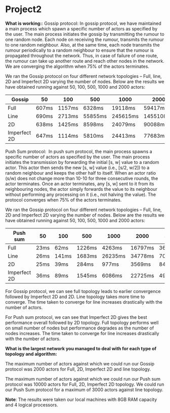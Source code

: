 # Project2

**What is working:**: Gossip protocol:
In gossip protocol, we have maintained a main process which spawn a specific number of actors as specified by the user. The main process initiates the gossip by transmitting the rumour to one random node. Each node on receiving the rumour, transmits the rumour to one random neighbour. Also, at the same time, each node transmits the rumour periodically to a random neighbour to ensure that the rumour is propagated throughout the network. Thus, in case of failure of one route, the rumour can take up another route and reach other nodes in the network. We are converging the algorithm when 75% of the actors terminates.

We ran the Gossip protocol on four different network topologies – Full, line, 2D and Imperfect 2D varying the number of nodes. Below are the results we have obtained running against 50, 100, 500, 1000 and 2000 actors:

| ﻿  Gossip    | 50    | 100    | 500     | 1000     | 2000      |
|--------------|-------|--------|---------|----------|-----------|
| Full         | 607ms | 1157ms | 6328ms  | 19118ms  | 59417ms   |
| Line         | 690ms | 2713ms | 55855ms | 245615ms | 1455108ms |
| 2D           | 638ms | 1425ms | 8598ms  | 24079ms  | 90088ms   |
| Imperfect 2D | 647ms | 1114ms | 5810ms  | 24413ms  | 77683ms   |

Push Sum protocol: 
In push sum protocol, the main process spawns a specific number of actors as specified by the user. The main process initiates the transmission by forwarding the initial [s, w] value to a random actor. This actor then sends the new [s, w] value (i.e., [s/2, w/2]) to a random neighbour and keeps the other half to itself. When an actor ratio (s/w) does not change more than 10-10 for three consecutive rounds, the actor terminates. Once an actor terminates, any [s, w] sent to it from its neighbouring nodes, the actor simply forwards the value to its neighbour without performing any processing on it (i.e., not halving the value). The protocol converges when 75% of the actors terminates. 

We ran the Gossip protocol on four different network topologies – Full, line, 2D and Imperfect 2D varying the number of nodes. Below are the results we have obtained running against 50, 100, 500, 1000 and 2000 actors:

| ﻿Push sum    | 50   | 100   | 500    | 1000    | 2000    | 3000    | 4000    | 5000     | 10000    |
|--------------|------|-------|--------|---------|---------|---------|---------|----------|----------|
| Full         | 23ms | 62ms  | 1226ms | 4263ms  | 16797ms | 36625ms | 68917ms | 104587ms | 434729ms |
| Line         | 26ms | 141ms | 1683ms | 26235ms | 34778ms | 70500ms |         |          |          |
| 2D           | 25ms | 39ms  | 284ms  | 977ms   | 3569ms  | 8485ms  | 14397ms | 21526ms  | 85023ms  |
| Imperfect 2D | 36ms | 89ms  | 1545ms | 6086ms  | 22725ms | 49049ms | 88962ms | 138120ms | 624642ms |


For Gossip protocol, we can see full topology leads to earlier convergence followed by Imperfect 2D and 2D. Line topology takes more time to converge. The time taken to converge for line increases drastically with the number of actors.

For Push sum protocol, we can see that Imperfect 2D gives the best performance overall followed by 2D topology. Full topology performs well on small number of nodes but performance degrades as the number of nodes increases. The time taken to converge for line increases drastically with the number of actors.

**What is the largest network you managed to deal with for each type of topology and algorithm:**

The maximum number of actors against which we could run our Gossip protocol was 2000 actors for Full, 2D, Imperfect 2D and line topology.

The maximum number of actors against which we could run our Push sum protocol was 10000 actors for Full, 2D, Imperfect 2D topology. We could run our Push Sum protocol for a maximum of 3000 actors against line topology.

**Note**: The results were taken our local machines with 8GB RAM capacity and 4 logical processors.
